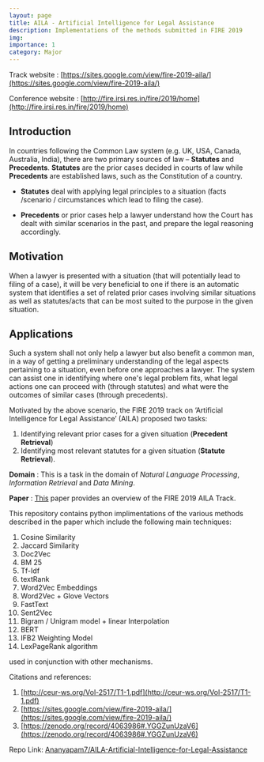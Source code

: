 ```yaml
---
layout: page
title: AILA - Artificial Intelligence for Legal Assistance
description: Implementations of the methods submitted in FIRE 2019
img: 
importance: 1
category: Major
---
```


Track website : [https://sites.google.com/view/fire-2019-aila/](https://sites.google.com/view/fire-2019-aila/)

Conference website : [http://fire.irsi.res.in/fire/2019/home](http://fire.irsi.res.in/fire/2019/home)

## Introduction

In countries following the Common Law system (e.g. UK, USA, Canada, Australia, India), there are two primary sources of law – **Statutes** and **Precedents**. **Statutes** are the prior cases decided in courts of law while **Precedents** are established laws, such as the Constitution of a country.

- **Statutes** deal with applying legal principles to a situation (facts /scenario / circumstances which lead to filing the case).

- **Precedents** or prior cases help a lawyer understand how the Court has dealt with similar scenarios in the past, and prepare the legal reasoning accordingly.

## Motivation

When a lawyer is presented with a situation (that will potentially lead to filing
of a case), it will be very beneficial to one if there is an automatic system
that identifies a set of related prior cases involving similar situations as well
as statutes/acts that can be most suited to the purpose in the given situation.

## Applications

Such a system shall not only help a lawyer but also benefit a common man,
in a way of getting a preliminary understanding of the legal aspects pertaining
to a situation, even before one approaches a lawyer. The system can assist
one in identifying where one's legal problem fits, what legal actions one
can proceed with (through statutes) and what were the outcomes of similar cases
(through precedents).

Motivated by the above scenario, the FIRE 2019 track on ‘Artificial Intelligence for Legal Assistance’ (AILA) proposed two tasks: 
1. Identifying relevant prior cases for a given situation (**Precedent Retrieval**) 
2. Identifying most relevant statutes for a given situation (**Statute Retrieval**). 

**Domain** : This is a task in the domain of *Natural Language Processing*, *Information Retrieval* and *Data Mining*. 

**Paper** : [This](http://ceur-ws.org/Vol-2517/T1-1.pdf) paper provides an overview of the FIRE 2019 AILA Track.

This repository contains python implimentations of the various methods described in the paper which include the following main techniques:

1. Cosine Similarity
2. Jaccard Similarity
3. Doc2Vec
4. BM 25
5. Tf-Idf
6. textRank
7. Word2Vec Embeddings
8. Word2Vec + Glove Vectors
9. FastText
10. Sent2Vec
11. Bigram / Unigram model + linear Interpolation
12. BERT
13. IFB2 Weighting Model
14. LexPageRank algorithm

used in conjunction with other mechanisms.

Citations and references: 
1. [http://ceur-ws.org/Vol-2517/T1-1.pdf](http://ceur-ws.org/Vol-2517/T1-1.pdf)
2. [https://sites.google.com/view/fire-2019-aila/](https://sites.google.com/view/fire-2019-aila/)
3. [https://zenodo.org/record/4063986#.YGGZunUzaV6](https://zenodo.org/record/4063986#.YGGZunUzaV6)

Repo Link: [Ananyapam7/AILA-Artificial-Intelligence-for-Legal-Assistance](https://github.com/Ananyapam7/AILA-Artificial-Intelligence-for-Legal-Assistance)